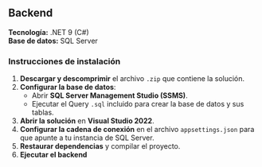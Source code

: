 ## Backend

**Tecnología:** .NET 9 (C#)  
**Base de datos:** SQL Server

### Instrucciones de instalación

1. **Descargar y descomprimir** el archivo `.zip` que contiene la solución.
2. **Configurar la base de datos**:
   - Abrir **SQL Server Management Studio (SSMS)**.
   - Ejecutar el Query `.sql` incluido para crear la base de datos y sus tablas.
3. **Abrir la solución** en **Visual Studio 2022**.
4. **Configurar la cadena de conexión** en el archivo `appsettings.json` para que apunte a tu instancia de SQL Server.
5. **Restaurar dependencias** y compilar el proyecto.
6. **Ejecutar el backend**
  
